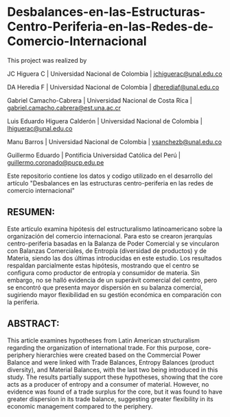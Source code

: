 # Desbalances-en-las-Estructuras-Centro-Periferia-en-las-Redes-de-Comercio-Internacional

This project was realized by

JC Higuera C | Universidad Nacional de Colombia | jchiguerac@unal.edu.co

DA Heredia F | Universidad Nacional de Colombia | dherediaf@unal.edu.co

Gabriel Camacho-Cabrera | Universidad Nacional de Costa Rica | gabriel.camacho.cabrera@est.una.ac.cr

Luis Eduardo Higuera Calderón | Universidad Nacional de Colombia | lhiguerac@unal.edu.co

Manu Barros | Universidad Nacional de Colombia | vsanchezb@unal.edu.co

Guillermo Eduardo | Pontificia Universidad Católica del Perú | guillermo.coronado@pucp.edu.pe

Este repositorio contiene los datos y codigo utilizado en el desarrollo del artículo "Desbalances en las estructuras centro-periferia en las redes de comercio internacional"

## RESUMEN: 
Este artículo examina hipótesis del estructuralismo latinoamericano sobre la organización del comercio internacional. Para esto se crearon jerarquías centro-periferia basadas en la Balanza de Poder Comercial y se vincularon con Balanzas Comerciales, de Entropía (diversidad de productos) y de Materia, siendo las dos últimas introducidas en este estudio. Los resultados respaldan parcialmente estas hipótesis, mostrando que el centro se configura como productor de entropía y consumidor de materia. Sin embargo, no se halló evidencia de un superávit comercial del centro, pero se encontró que presenta mayor dispersión en su balanza comercial, sugiriendo mayor flexibilidad en su gestión económica en comparación con la periferia.

## ABSTRACT: 
This article examines hypotheses from Latin American structuralism regarding the organization of international trade. For this purpose, core-periphery hierarchies were created based on the Commercial Power Balance and were linked with Trade Balances, Entropy Balances (product diversity), and Material Balances, with the last two being introduced in this study. The results partially support these hypotheses, showing that the core acts as a producer of entropy and a consumer of material. However, no evidence was found of a trade surplus for the core, but it was found to have greater dispersion in its trade balance, suggesting greater flexibility in its economic management compared to the periphery.

